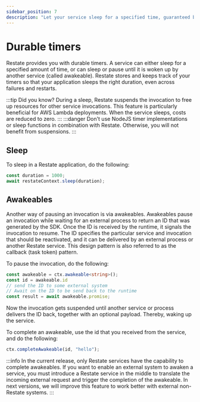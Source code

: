 ```yaml
---
sidebar_position: 7
description: "Let your service sleep for a specified time, guaranteed by Restate."
---
```


# Durable timers

Restate provides you with durable timers.
A service can either sleep for a specified amount of time,
or can sleep or pause until it is woken up by another service (called awakeable).
Restate stores and keeps track of your timers so that your application sleeps the right duration, even across failures and restarts.

:::tip Did you know?
During a sleep, Restate suspends the invocation to free up resources for other service invocations.
This feature is particularly beneficial for AWS Lambda deployments.
When the service sleeps, costs are reduced to zero.
:::
:::danger
Don't use NodeJS timer implementations or sleep functions in combination with Restate.
Otherwise, you will not benefit from suspensions.
:::

## Sleep
To sleep in a Restate application, do the following:

```typescript
const duration = 1000;
await restateContext.sleep(duration);
```


## Awakeables
Another way of pausing an invocation is via awakeables.
Awakeables pause an invocation while waiting for an external process to return an ID that was generated by the SDK. 
Once the ID is received by the runtime, it signals the invocation to resume. 
The ID specifies the particular service and invocation that should be reactivated, and it can be delivered by an external process or another Restate service. This design pattern is also referred to as the callback (task token) pattern.

To pause the invocation, do the following:

```typescript
const awakeable = ctx.awakeable<string>();
const id = awakeable.id
// send the ID to some external system
// Await on the ID to be send back to the runtime
const result = await awakeable.promise;
```

Now the invocation gets suspended until another service or process delivers the ID back, together with an optional payload.
Thereby, waking up the service. 

To complete an awakeable, use the id that you received from the service, and do the following: 

```typescript
ctx.completeAwakeable(id, "hello");
```

:::info
In the current release, only Restate services have the capability to complete awakeables.
If you want to enable an external system to awaken a service,
you must introduce a Restate service in the middle
to translate the incoming external request and trigger the completion of the awakeable.
In next versions, we will improve this feature to work better with external non-Restate systems.
:::

